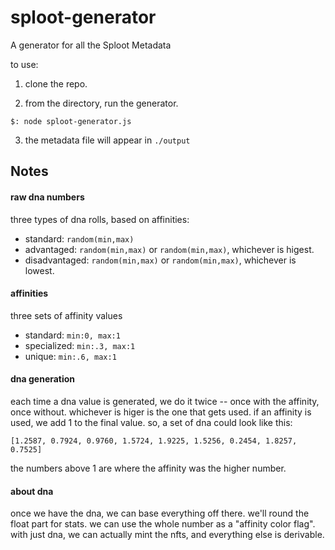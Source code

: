 # sploot-generator
A generator for all the Sploot Metadata


to use:
1) clone the repo.

2) from the directory, run the generator.
```
$: node sploot-generator.js
```

3) the metadata file will appear in `./output`


## Notes

#### raw dna numbers
three types of dna rolls, based on affinities:
- standard:  `random(min,max)`
- advantaged:  `random(min,max)` or `random(min,max)`, whichever is higest.
- disadvantaged:  `random(min,max)` or `random(min,max)`, whichever is lowest.

#### affinities
three sets of affinity values
- standard:  `min:0, max:1`
- specialized:  `min:.3, max:1`
- unique:  `min:.6, max:1`

#### dna generation
each time a dna value is generated, we do it twice -- once with the affinity, once without.  whichever is higer is the one that gets used.  if an affinity is used, we add 1 to the final value.  so, a set of dna could look like this:

`[1.2587, 0.7924, 0.9760, 1.5724, 1.9225, 1.5256, 0.2454, 1.8257, 0.7525]`

the numbers above 1 are where the affinity was the higher number.

#### about dna
once we have the dna, we can base everything off there.  we'll round the float part for stats.  we can use the whole number as a "affinity color flag".  with just dna, we can actually mint the nfts, and everything else is derivable.

